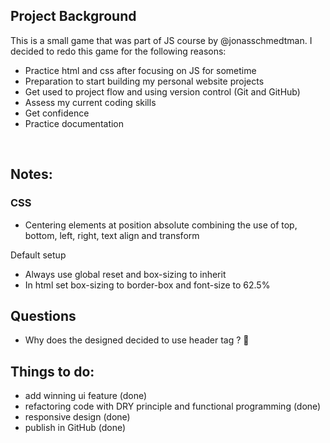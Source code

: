 ## Project Background

This is a small game that was part of JS course by @jonasschmedtman. I decided to redo this game for the following reasons:

- Practice html and css after focusing on JS for sometime
- Preparation to start building my personal website projects
- Get used to project flow and using version control (Git and GitHub)
- Assess my current coding skills
- Get confidence
- Practice documentation

&nbsp;

## Notes:

### CSS

- Centering elements at position absolute combining the use of top, bottom, left, right, text align and transform

Default setup

- Always use global reset and box-sizing to inherit
- In html set box-sizing to border-box and font-size to 62.5%

## Questions

- Why does the designed decided to use header tag ? 🤔

## Things to do:

- add winning ui feature (done)
- refactoring code with DRY principle and functional programming (done)
- responsive design (done)
- publish in GitHub (done)
